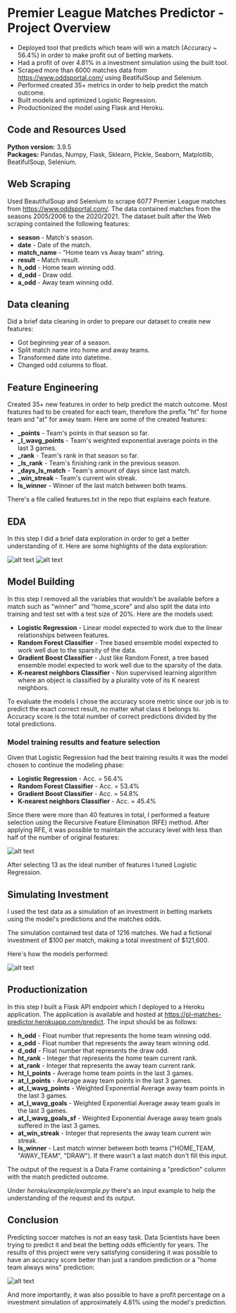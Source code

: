 # Premier League Matches Predictor - Project Overview
- Deployed tool that predicts which team will win a match (Accuracy ~ 56.4%) in order to make profit out of betting markets.
- Had a profit of over 4.81% in a investment simulation using the built tool.
- Scraped more than 6000 matches data from https://www.oddsportal.com/ using BeatifulSoup and Selenium.
- Performed created 35+ metrics in order to help predict the match outcome.
- Built models and optimized Logistic Regression.
- Productionized the model using Flask and Heroku.

## Code and Resources Used
**Python version:** 3.9.5 <br />
**Packages:** Pandas, Numpy, Flask, Sklearn, Pickle, Seaborn, Matplotlib, BeatifulSoup, Selenium. <br />

## Web Scraping
Used BeautifulSoup and Selenium to scrape 6077 Premier League matches from https://www.oddsportal.com/. The data contained matches from the seasons 2005/2006 to the 2020/2021. The dataset built after the Web scraping contained the following features:

- **season** - Match's season.
- **date** - Date of the match.
- **match_name** - "Home team vs Away team" string.
- **result** - Match result.
- **h_odd** - Home team winning odd.
- **d_odd** - Draw odd.
- **a_odd** - Away team winning odd.

## Data cleaning
Did a brief data cleaning in order to prepare our dataset to create new features:

- Got beginning year of a season.
- Split match name into home and away teams.
- Transformed date into datetime.
- Changed odd columns to float.

## Feature Engineering
Created 35+ new features in order to help predict the match outcome. Most features had to be created for each team, therefore the prefix "ht" for home team and "at" for away team. Here are some of the created features:

- **_points** - Team's points in that season so far.
- **_l_wavg_points** - Team's weighted exponential average points in the last 3 games.
- **_rank** - Team's rank in that season so far.
- **_ls_rank** - Team's finishing rank in the previous season.
- **_days_ls_match** - Team's amount of days since last match.
- **_win_streak** - Team's current win streak.
- **ls_winner** - Winner of the last match between both teams.

There's a file called features.txt in the repo that explains each feature.

## EDA
In this step I did a brief data exploration in order to get a better understanding of it. Here are some highlights of the data exploration:

![alt text](https://github.com/Caldass/pl-matches-predictor/blob/master/img/distributions.png "Distributions of RFE features")
![alt text](https://github.com/Caldass/pl-matches-predictor/blob/master/img/pairplot.png "RFE features pairplot")


## Model Building
In this step I removed all the variables that wouldn't be available before a match such as "winner" and "home_score" and also split the data into training and test set with a test size of 20%. Here are the models used:

- **Logistic Regression** - Linear model expected to work due to the linear relationships between features.
- **Random Forest Classifier** - Tree based ensemble model expected to work well due to the sparsity of the data.
-  **Gradient Boost Classifier** - Just like Random Forest, a tree based ensemble model expected to work well due to the sparsity of the data.
- **K-nearest neighbors Classifier** - Non supervised learning algorithm where an object is classified by a plurality vote of its K nearest neighbors.

To evaluate the models I chose the accuracy score metric since our job is to predict the exact correct result, no matter what class it belongs to. Accuracy score is the total number of correct predictions divided by the total predictions.

### Model training results and feature selection
Given that Logistic Regression had the best training results it was the model chosen to continue the modeling phase:
 - **Logistic Regression** - Acc. = 56.4%
 - **Random Forest Classifier** - Acc. = 53.4%
 - **Gradient Boost Classifier** - Acc. = 54.8%
 - **K-nearest neighbors Classifier** - Acc. = 45.4%

Since there were more than 40 features in total, I performed a feature selection using the Recursive Feature Elimination (RFE) method. After applying RFE, it was possible to maintain the accuracy level with less than half of the number of original features:

![alt text](https://github.com/Caldass/pl-matches-predictor/blob/master/img/rfe.png "RFE")


After selecting 13 as the ideal number of features I tuned Logistic Regression. 

## Simulating Investment
I used the test data as a simulation of an investment in betting markets using the model's predictions and the matches odds.

The simulation contained test data of 1216 matches. We had a fictional investment of $100 per match, making a total investment of $121,600.

Here's how the models performed:

![alt text](https://github.com/Caldass/pl-matches-predictor/blob/master/img/simulation.jpg "Simulation")


## Productionization
In this step I built a Flask API endpoint which I deployed to a Heroku application. The application is available and hosted at https://pl-matches-predictor.herokuapp.com/predict. The input should be as follows:
- **h_odd** - Float number that represents the home team winning odd.
- **a_odd** - Float number that represents the away team winning odd.
- **d_odd** - Float number that represents the draw odd.
- **ht_rank** - Integer that represents the home team current rank.
- **at_rank** - Integer that represents the away team current rank.
- **ht_l_points** - Average home team points in the last 3 games.
- **at_l_points** - Average away team points in the last 3 games.
- **at_l_wavg_points** - Weighted Exponential Average away team points in the last 3 games.
- **at_l_wavg_goals** - Weighted Exponential Average away team goals in the last 3 games.
- **at_l_wavg_goals_sf** - Weighted Exponential Average away team goals suffered in the last 3 games.
- **at_win_streak** - Integer that represents the away team current win streak.
- **ls_winner** - Last match winner between both teams ("HOME_TEAM, "AWAY_TEAM", "DRAW"). If there wasn't a last match don't fill this input.

The output of the request is a Data Frame containing a "prediction" column with the match predicted outcome.

Under _heroku/example/example.py_ there's an input example to help the understanding of the request and its output.

## Conclusion
Predicting soccer matches is not an easy task. Data Scientists have been trying to predict it and beat the betting odds efficiently for years. The results of this project were very satisfying considering it was possible to have an accuracy score better than just a random prediction or a "home team always wins" prediction:

![alt text](https://github.com/Caldass/pl-matches-predictor/blob/master/img/comparison.jpg "Comparison")

And more importantly, it was also possible to have a profit percentage on a investment simulation of approximately 4.81% using the model's prediction. 
